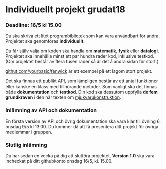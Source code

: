 # Individuellt projekt grudat18
### Deadline: 16/5 kl 15.00

Du ska skriva ett litet programbibliotek som kan vara användbart för andra.
Projektet ska genomföras **individuellt**.

Du får själv välja om koden ska handla om **matematik**, **fysik** eller **datalogi**.
Projektet ska innehålla minst ett par hundra rader kod, inklusive testkod.
(Om projektet består av flera tusen rader så är det å andra sidan för stort.)

[githut.com/yourbasic/fenwick](https://github.com/yourbasic/fenwick) är ett
exempel på ett lagom stort projekt.


Det ska finnas ett publikt API, som lämpligen består av ett antal funktioner
eller kanske en klass med tillhörande metoder. Som vanligt ska det finnas
både **dokumentation** och **testkod**.
Din kod ska dessutom uppfylla **de fem grundkraven** i den här
texten om [mjukvarukonstruktion](http://yourbasic.org/algorithms/your-basic-api/).

### Inlämning av API och dokumentation

En första version av API och övrig dokumentation ska vara klar till övning 6,
onsdag 9/5 kl&nbsp;13.00. Du kommer då att få presentera ditt projekt för övriga medlemmar
i gruppen.

### Slutlig inlämning

Du har sedan en vecka på dig att slutföra projektet.
**Version 1.0** ska vara
incheckat på ditt githubkonto onsdag 16/5, kl.&nbsp;15.00.
